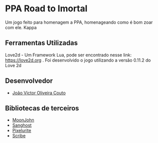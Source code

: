#  PPA Road to Imortal

Um jogo feito para homenagem a PPA, homenageando como é bom zoar com ele. Kappa

## Ferramentas Utilizadas

Love2d - Um Framework Lua, pode ser encontrado nesse link: https://love2d.org . Foi desenvolvido o jogo utilizando a versão 0.11.2 do Love 2d

## Desenvolvedor

* [João Victor Oliveira Couto](https://github.com/Jictyvoo)

## Bibliotecas de terceiros

* [MoonJohn](https://github.com/Jictyvoo/MoonJohn)
* [Sanghost](https://github.com/Jictyvoo/Sanghost)
* [Pixelurite](https://github.com/Jictyvoo/Pixelurite)
* [Scribe](https://github.com/smallsco/scribe)

